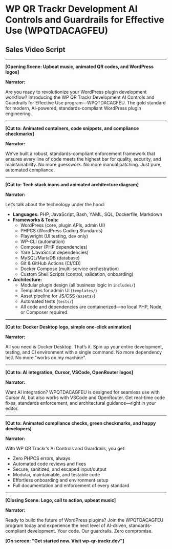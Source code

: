 # WP QR Trackr Development AI Controls and Guardrails for Effective Use (WPQTDACAGFEU)

## Sales Video Script

---

**[Opening Scene: Upbeat music, animated QR codes, and WordPress logos]**

**Narrator:**

Are you ready to revolutionize your WordPress plugin development workflow? Introducing the WP QR Trackr Development AI Controls and Guardrails for Effective Use program—WPQTDACAGFEU. The gold standard for modern, AI-powered, standards-compliant WordPress plugin engineering.

---

**[Cut to: Animated containers, code snippets, and compliance checkmarks]**

**Narrator:**

We’ve built a robust, standards-compliant enforcement framework that ensures every line of code meets the highest bar for quality, security, and maintainability. No more guesswork. No more manual patching. Just pure, automated compliance.

---

**[Cut to: Tech stack icons and animated architecture diagram]**

**Narrator:**

Let’s talk about the technology under the hood:

- **Languages:** PHP, JavaScript, Bash, YAML, SQL, Dockerfile, Markdown
- **Frameworks & Tools:**
  - WordPress (core, plugin APIs, admin UI)
  - PHPCS (WordPress Coding Standards)
  - Playwright (UI testing, dev only)
  - WP-CLI (automation)
  - Composer (PHP dependencies)
  - Yarn (JavaScript dependencies)
  - MySQL/MariaDB (database)
  - Git & GitHub Actions (CI/CD)
  - Docker Compose (multi-service orchestration)
  - Custom Shell Scripts (control, validation, onboarding)
- **Architecture:**
  - Modular plugin design (all business logic in `includes/`)
  - Templates for admin UI (`templates/`)
  - Asset pipeline for JS/CSS (`assets/`)
  - Automated tests (`tests/`)
  - All code and dependencies are containerized—no local PHP, Node, or Composer required.

---

**[Cut to: Docker Desktop logo, simple one-click animation]**

**Narrator:**

All you need is Docker Desktop. That’s it. Spin up your entire development, testing, and CI environment with a single command. No more dependency hell. No more "works on my machine".

---

**[Cut to: AI integration, Cursor, VSCode, OpenRouter logos]**

**Narrator:**

Want AI integration? WPQTDACAGFEU is designed for seamless use with Cursor AI, but also works with VSCode and OpenRouter. Get real-time code fixes, standards enforcement, and architectural guidance—right in your editor.

---

**[Cut to: Animated compliance checks, green checkmarks, and happy developers]**

**Narrator:**

With WP QR Trackr’s AI Controls and Guardrails, you get:
- Zero PHPCS errors, always
- Automated code reviews and fixes
- Secure, sanitized, and escaped input/output
- Modular, maintainable, and testable code
- Effortless onboarding and environment setup
- Full documentation and enforcement of every standard

---

**[Closing Scene: Logo, call to action, upbeat music]**

**Narrator:**

Ready to build the future of WordPress plugins? Join the WPQTDACAGFEU program today and experience the next level of AI-driven, standards-compliant development. Your code. Our guardrails. Zero compromise.

**[On screen: "Get started now. Visit wp-qr-trackr.dev"]**
